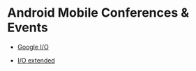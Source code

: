# Android Mobile Conferences & Events

* [Google I/O](googleIO.md)

* [I/O extended](googleIO-extended.md)
